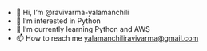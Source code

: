 - 👋 Hi, I’m @ravivarma-yalamanchili
- 👀 I’m interested in Python
- 🌱 I’m currently learning Python and AWS
- 📫 How to reach me yalamanchiliravivarma@gmail.com

<!---
ravivarma-yalamanchili/ravivarma-yalamanchili is a ✨ special ✨ repository because its `README.md` (this file) appears on your GitHub profile.
You can click the Preview link to take a look at your changes.
--->
